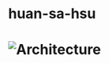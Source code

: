 # huan-sa-hsu
# ![Architecture](https://drive.google.com/file/d/1Q5_eppIwtvwOx1oNqqRwuVoxQJyn81Ym/view?usp=sharing)
